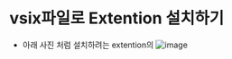 # vsix파일로 Extention 설치하기

- 아래 사진 처럼 설치하려는 extention의
  ![image](https://user-images.githubusercontent.com/87172228/144233833-104b85cd-e75f-4d4d-82e0-3f2e68b3263c.png)
